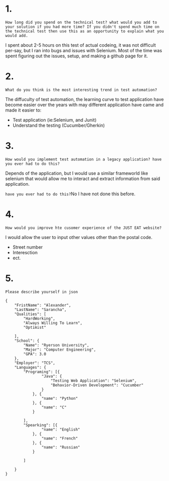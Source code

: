 # 1.

`How long did you spend on the technical test? what would you add to your solution if you had more time? If you didn't spend much time on the technical test then use this as an opportunity to explain what you would add.`

I spent about 2-5 hours on this test of actual codeing, it was not difficult per-say, but I ran into bugs and issues with Selenium. Most of the time was spent figuring out the issues, setup, and making a github page for it. 

# 2.
`What do you think is the most interesting trend in test automation?`

The diffuculty of test automation, the learning curve to test application have become easier over the years with may different application have came and made it easier to:
* Test application (ie:Selenium, and Junit)
* Understand the testing (Cucumber/Gherkin)

# 3. 
`How would you implement test automation in a legacy application? have you ever had to do this?`

Depends of the application, but I would use a similar frameworld like selenium that would allow me to interact and extract information from said application. 

`have you ever had to do this?`No I have not done this before.

# 4. 
`How would you improve hte cusomer experience of the JUST EAT website?`

I would allow the user to input other values other than the postal code. 
* Street number 
* Interesction 
* ect.

# 5. 
`Please describe yourself in json`

```
{
	"FristName": "Alexander",
	"LastName": "Sarancha",
	"Qualities": [
		"HardWorking",
		"Always Willing To Learn",
		"Optimist"

	],
	"School": {
		"Name": "Ryerson University",
		"Major": "Computer Engineering",
		"GPA": 3.0
	},
	"Employer": "TCS",
	"Languages": {
		"Programing": [{
				"Java": {
					"Testing Web Application": "Selenium",
					"Behavior-Driven Development": "Cucumber"
				}
			}, {
				"name": "Python"
			}, {
				"name": "C"
			}

		],
		"Spearking": [{
				"name": "English"
			}, {
				"name": "French"
			}, {
				"name": "Russian"
			}

		]

	}
}
```

